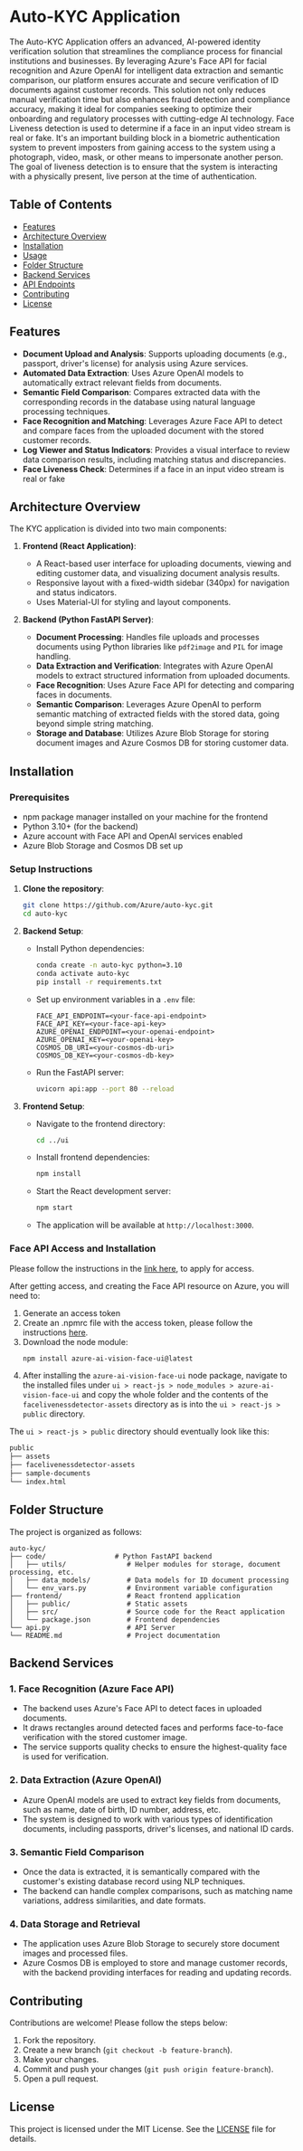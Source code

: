 # Auto-KYC Application

The Auto-KYC Application offers an advanced, AI-powered identity verification solution that streamlines the compliance process for financial institutions and businesses. By leveraging Azure's Face API for facial recognition and Azure OpenAI for intelligent data extraction and semantic comparison, our platform ensures accurate and secure verification of ID documents against customer records. This solution not only reduces manual verification time but also enhances fraud detection and compliance accuracy, making it ideal for companies seeking to optimize their onboarding and regulatory processes with cutting-edge AI technology. 
Face Liveness detection is used to determine if a face in an input video stream is real or fake. It's an important building block in a biometric authentication system to prevent imposters from gaining access to the system using a photograph, video, mask, or other means to impersonate another person. The goal of liveness detection is to ensure that the system is interacting with a physically present, live person at the time of authentication. 


## Table of Contents

- [Features](#features)
- [Architecture Overview](#architecture-overview)
- [Installation](#installation)
- [Usage](#usage)
- [Folder Structure](#folder-structure)
- [Backend Services](#backend-services)
- [API Endpoints](#api-endpoints)
- [Contributing](#contributing)
- [License](#license)

## Features

- **Document Upload and Analysis**: Supports uploading documents (e.g., passport, driver's license) for analysis using Azure services.
- **Automated Data Extraction**: Uses Azure OpenAI models to automatically extract relevant fields from documents.
- **Semantic Field Comparison**: Compares extracted data with the corresponding records in the database using natural language processing techniques.
- **Face Recognition and Matching**: Leverages Azure Face API to detect and compare faces from the uploaded document with the stored customer records.
- **Log Viewer and Status Indicators**: Provides a visual interface to review data comparison results, including matching status and discrepancies.
- **Face Liveness Check**: Determines if a face in an input video stream is real or fake

## Architecture Overview

The KYC application is divided into two main components:

1. **Frontend (React Application)**:
   - A React-based user interface for uploading documents, viewing and editing customer data, and visualizing document analysis results.
   - Responsive layout with a fixed-width sidebar (340px) for navigation and status indicators.
   - Uses Material-UI for styling and layout components.

2. **Backend (Python FastAPI Server)**:
   - **Document Processing**: Handles file uploads and processes documents using Python libraries like `pdf2image` and `PIL` for image handling.
   - **Data Extraction and Verification**: Integrates with Azure OpenAI models to extract structured information from uploaded documents.
   - **Face Recognition**: Uses Azure Face API for detecting and comparing faces in documents.
   - **Semantic Comparison**: Leverages Azure OpenAI to perform semantic matching of extracted fields with the stored data, going beyond simple string matching.
   - **Storage and Database**: Utilizes Azure Blob Storage for storing document images and Azure Cosmos DB for storing customer data.

## Installation

### Prerequisites

- npm package manager installed on your machine for the frontend
- Python 3.10+ (for the backend)
- Azure account with Face API and OpenAI services enabled
- Azure Blob Storage and Cosmos DB set up



### Setup Instructions

1. **Clone the repository**:
   ```bash
   git clone https://github.com/Azure/auto-kyc.git
   cd auto-kyc
   ```

2. **Backend Setup**:
   - Install Python dependencies:
     ```bash
     conda create -n auto-kyc python=3.10
     conda activate auto-kyc
     pip install -r requirements.txt
     ```
   - Set up environment variables in a `.env` file:
     ```
     FACE_API_ENDPOINT=<your-face-api-endpoint>
     FACE_API_KEY=<your-face-api-key>
     AZURE_OPENAI_ENDPOINT=<your-openai-endpoint>
     AZURE_OPENAI_KEY=<your-openai-key>
     COSMOS_DB_URI=<your-cosmos-db-uri>
     COSMOS_DB_KEY=<your-cosmos-db-key>
     ```
   - Run the FastAPI server:
     ```bash
     uvicorn api:app --port 80 --reload
     ```

3. **Frontend Setup**:
   - Navigate to the frontend directory:
     ```bash
     cd ../ui
     ```
   - Install frontend dependencies:
     ```bash
     npm install
     ```
   - Start the React development server:
     ```bash
     npm start
     ```
   - The application will be available at `http://localhost:3000`.


### Face API Access and Installation

Please follow the instructions in the [link here](https://github.com/Azure-Samples/azure-ai-vision-sdk/blob/main/GET_FACE_ARTIFACTS_ACCESS.md), to apply for access. 

After getting access, and creating the Face API resource on Azure, you will need to:
1. Generate an access token
1. Create an .npmrc file with the access token, please follow the instructions [here](https://github.com/Azure-Samples/azure-ai-vision-sdk/blob/main/samples/web/SetupEnvironment.md).
1. Download the node module:
    ```bash
    npm install azure-ai-vision-face-ui@latest
    ```
1. After installing the `azure-ai-vision-face-ui` node package, navigate to the installed files under `ui > react-js > node_modules > azure-ai-vision-face-ui` and copy the whole folder and the contents of the `facelivenessdetector-assets` directory as is into the `ui > react-js > public` directory.

The `ui > react-js > public` directory should eventually look like this:

```bash
public
├── assets
├── facelivenessdetector-assets
├── sample-documents
└── index.html
```

## Folder Structure

The project is organized as follows:

```
auto-kyc/
├── code/                 # Python FastAPI backend
│   ├── utils/               # Helper modules for storage, document processing, etc.
│   ├── data_models/         # Data models for ID document processing
│   └── env_vars.py          # Environment variable configuration
├── frontend/                # React frontend application
│   ├── public/              # Static assets
│   ├── src/                 # Source code for the React application
│   └── package.json         # Frontend dependencies
└── api.py                   # API Server
└── README.md                # Project documentation
```

## Backend Services

### 1. **Face Recognition (Azure Face API)**

- The backend uses Azure's Face API to detect faces in uploaded documents.
- It draws rectangles around detected faces and performs face-to-face verification with the stored customer image.
- The service supports quality checks to ensure the highest-quality face is used for verification.

### 2. **Data Extraction (Azure OpenAI)**

- Azure OpenAI models are used to extract key fields from documents, such as name, date of birth, ID number, address, etc.
- The system is designed to work with various types of identification documents, including passports, driver's licenses, and national ID cards.

### 3. **Semantic Field Comparison**

- Once the data is extracted, it is semantically compared with the customer's existing database record using NLP techniques.
- The backend can handle complex comparisons, such as matching name variations, address similarities, and date formats.

### 4. **Data Storage and Retrieval**

- The application uses Azure Blob Storage to securely store document images and processed files.
- Azure Cosmos DB is employed to store and manage customer records, with the backend providing interfaces for reading and updating records.


## Contributing

Contributions are welcome! Please follow the steps below:

1. Fork the repository.
2. Create a new branch (`git checkout -b feature-branch`).
3. Make your changes.
4. Commit and push your changes (`git push origin feature-branch`).
5. Open a pull request.

## License

This project is licensed under the MIT License. See the [LICENSE](LICENSE) file for details.
